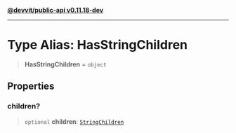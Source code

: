 [**@devvit/public-api v0.11.18-dev**](../../../../../../README.md)

---

# Type Alias: HasStringChildren

> **HasStringChildren** = `object`

## Properties

<a id="children"></a>

### children?

> `optional` **children**: [`StringChildren`](../../../type-aliases/StringChildren.md)
